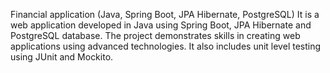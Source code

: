 Financial application (Java, Spring Boot, JPA Hibernate, PostgreSQL)
It is a web application developed in Java using Spring Boot, JPA Hibernate and PostgreSQL database. The project demonstrates skills in creating web applications using advanced technologies. It also includes unit level testing using JUnit and Mockito.

